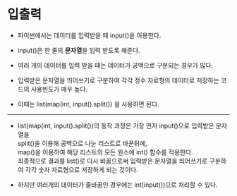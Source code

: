 # 입출력

- 파이썬에서는 데이터를 입력받을 때 input()을 이용한다.

- input()은 한 줄의 <strong>문자열</strong>을 입력 받도록 해준다.

- 여러 개의 데이터를 입력 받을 때는 데이터가 공백으로 구분되는 경우가 많다.

- 입력받은 문자열을 띄어쓰기로 구분하여 각각 정수 자료형의 데이터로 저장하는 코드의 사용빈도가 매우 높다.

- 이때는 list(map(int, input().split()) 을 사용하면 된다.

<hr/>

- list(map(int, input().split())의 동작 과정은 가장 먼저 input()으로 입력받은 문자열을 <br> split()을 이용해 공백으로 나눈 리스트로 바꾼뒤에,<br> map()을 이용하여 해당 리스트의 모든 원소에 int() 함수를 적용한다.
  <br> 최종적으로 결과를 list()로 다시 바꿈으로써 입력받은 문자열을 띄어쓰기로 구분하여 각각 숫자 자료형으로 저장하게 되는 것이다.

- 하지만 여러개의 데이터가 줄바꿈인 경우에는 int(input())으로 처리할 수 있다.
